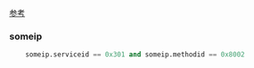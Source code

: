 
[参考](https://www.wireshark.org/docs/dfref/s/someip.html)

### someip

```s
    someip.serviceid == 0x301 and someip.methodid == 0x8002
```
